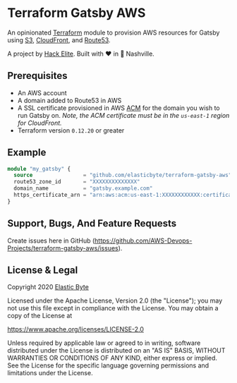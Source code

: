 # Terraform Gatsby AWS

An opinionated [Terraform](https://www.terraform.io/) module to provision AWS resources for Gatsby using [S3](https://aws.amazon.com/s3/), [CloudFront](https://aws.amazon.com/cloudfront/), and [Route53](https://aws.amazon.com/route53/).

A project by [Hack Elite](https://elasticbyte.net). Built with :heart: in :guitar: Nashville.

## Prerequisites 

- An AWS account
- A domain added to Route53 in AWS
- A SSL certificate provisioned in AWS [ACM](https://aws.amazon.com/certificate-manager/) for the domain you wish to run Gatsby on. _Note, the ACM certificate must be in the `us-east-1` region for CloudFront._
- Terraform version `0.12.20` or greater

## Example

```tf
module "my_gatsby" {
  source                = "github.com/elasticbyte/terraform-gatsby-aws"
  route53_zone_id       = "XXXXXXXXXXXXXX"
  domain_name           = "gatsby.example.com"
  https_certificate_arn = "arn:aws:acm:us-east-1:XXXXXXXXXXXX:certificate/1b2aca23-1e57-97ac-a8268-ab44a90178de7" // must be in us-east-1 region
}
```

## Support, Bugs, And Feature Requests

Create issues here in GitHub (https://github.com/AWS-Devops-Projects/terraform-gatsby-aws/issues).

## License & Legal

Copyright 2020 [Elastic Byte](https://elasticbyte.net)

Licensed under the Apache License, Version 2.0 (the "License");
you may not use this file except in compliance with the License.
You may obtain a copy of the License at

https://www.apache.org/licenses/LICENSE-2.0

Unless required by applicable law or agreed to in writing, software
distributed under the License is distributed on an "AS IS" BASIS,
WITHOUT WARRANTIES OR CONDITIONS OF ANY KIND, either express or implied.
See the License for the specific language governing permissions and
limitations under the License.
